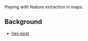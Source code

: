 Playing with feature extraction in maps.

## Background

* [hey post](https://github.com/mapbox/hey/issues/166)
